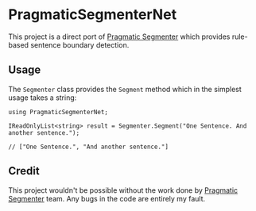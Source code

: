 # PragmaticSegmenterNet #

This project is a direct port of [Pragmatic Segmenter](https://github.com/diasks2/pragmatic_segmenter) which provides rule-based sentence 
boundary detection.

## Usage ##

The ```Segmenter``` class provides the ```Segment``` method which in the simplest usage takes a string:

    using PragmaticSegmenterNet;
	
	IReadOnlyList<string> result = Segmenter.Segment("One Sentence. And another sentence.");
	
	// ["One Sentence.", "And another sentence."]
	

## Credit ##

This project wouldn't be possible without the work done by [Pragmatic Segmenter](https://github.com/diasks2/pragmatic_segmenter) team. Any bugs in the code are entirely my fault.
